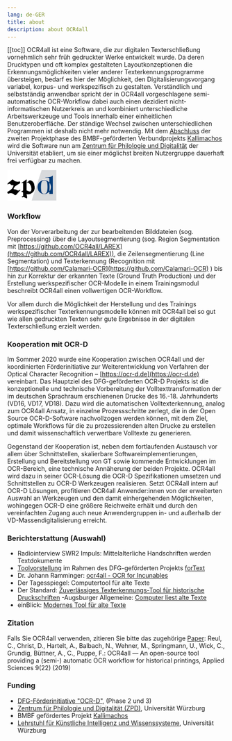 ```yaml
---
lang: de-GER
title: about
description: about OCR4all
---
```

[[toc]]
OCR4all ist eine Software, die zur digitalen Texterschließung vornehmlich sehr früh gedruckter Werke entwickelt wurde.
Da deren Drucktypen und oft komplex gestalteten Layoutkonzeptionen die Erkennungsmöglichkeiten vieler anderer
Texterkennungsprogramme übersteigen, bedarf es hier der Möglichkeit, den Digitalisierungsvorgang variabel, korpus- und
werkspezifisch zu gestalten. Verständlich und selbstständig anwendbar spricht der in OCR4all vorgeschlagene 
semi-automatische OCR-Workflow dabei auch einen dezidiert nicht-informatischen Nutzerkreis an und kombiniert
unterschiedliche Arbeitswerkzeuge und Tools innerhalb einer einheitlichen Benutzeroberfläche. 
Der ständige Wechsel zwischen unterschiedlichen Programmen ist deshalb nicht mehr notwendig.
Mit dem [Abschluss](http://kallimachos.de/kallimachos/index.php/Kallimachos_II_(Eingehende_Darstellung)#AP1:_OCR-Optimierung)
der zweiten Projektphase des BMBF-geförderten Verbundprojekts [Kallimachos](http://kallimachos.de) wird die Software nun
am [Zentrum für Philologie und Digitalität](https://www.uni-wuerzburg.de/zpd) der Universität etabliert, um sie einer
möglichst breiten Nutzergruppe dauerhaft frei verfügbar zu machen.

![ZPD-Logo](zpd.png)

### Workflow

Von der Vorverarbeitung der zur bearbeitenden Bilddateien \(sog. Preprocessing) über die Layoutsegmentierung \(sog. 
Region Segmentation mit [https://github.com/OCR4all/LAREX](https://github.com/OCR4all/LAREX)), die Zeilensegmentierung 
\(Line Segmentation) und Texterkennung \(Recognition mit [https://github.com/Calamari-OCR](https://github.com/Calamari-OCR)
) bis hin zur Korrektur der erkannten Texte (Ground Truth Production) und der Erstellung werkspezifischer OCR-Modelle in
einem Trainingsmodul beschreibt OCR4all einen vollwertigen OCR-Workflow.

Vor allem durch die Möglichkeit der Herstellung und des Trainings
	werkspezifischer Texterkennungsmodelle können mit OCR4all bei so gut
	wie allen gedruckten Texten sehr gute Ergebnisse in der digitalen
	Texterschließung erzielt werden.

### Kooperation mit OCR-D

Im Sommer 2020 wurde eine Kooperation zwischen OCR4all und der
	koordinierten Förderinitiative zur Weiterentwicklung von Verfahren der
	Optical Character Recognition – [https://ocr-d.de](https://ocr-d.de) vereinbart. 
Das Hauptziel des DFG-geförderten OCR-D Projekts ist die
	konzeptionelle und technische Vorbereitung der Volltexttransformation
	der im deutschen Sprachraum erschienenen Drucke des 16.-18.
	Jahrhunderts (VD16, VD17, VD18). Dazu wird die automatischen
	Volltexterkennung, analog zum OCR4all Ansatz, in einzelne
	Prozessschritte zerlegt, die in der Open Source OCR-D-Software
	nachvollzogen werden können, mit dem Ziel, optimale Workflows für die
	zu prozessierenden alten Drucke zu erstellen und damit wissenschaftlich
	verwertbare Volltexte zu generieren.

Gegenstand der Kooperation ist, neben dem fortlaufenden Austausch vor
	allem über Schnittstellen, skalierbare Softwareimplementierungen,
	Erstellung und Bereitstellung von GT sowie kommende Entwicklungen im
	OCR-Bereich, eine technische Annäherung der beiden Projekte. OCR4all
	wird dazu in seiner OCR-Lösung die OCR-D Spezifikationen umsetzen und
	Schnittstellen zu OCR-D Werkzeugen realisieren. Setzt OCR4all intern
	auf OCR-D Lösungen, profitieren OCR4all Anwender:innen von der
	erweiterten Auswahl an Werkzeugen und den damit einhergehenden
	Möglichkeiten, wohingegen OCR-D eine größere Reichweite erhält und
	durch den vereinfachten Zugang auch neue Anwendergruppen in- und
	außerhalb der VD-Massendigitalisierung erreicht.

### Berichterstattung (Auswahl)
- Radiointerview SWR2 Impuls: Mittelalterliche Handschriften werden
		Textdokumente
- [Toolvorstellung](https://fortext.net/tools/tools/ocr4all) 
  im Rahmen des DFG-geförderten Projekts [forText](https://fortext.net)
- Dr. Johann Ramminger: [ocr4all - OCR for Incunables](https://jramminger.github.io/ocr4all)
- Der Tagesspiegel: Computertool für alte Texte
- Der Standard: [Zuverlässiges
  Texterkennungs-Tool für historische Druckschriften](https://www.derstandard.de/story/2000101916347/zuverlaessige-texterkennungs-tool-fuer-historische-druckschriften)
-Augsburger Allgemeine: [Computer liest alte Texte](https://www.augsburger-allgemeine.de/bayern/Computer-liest-alte-Texte-id54130851.html)
- einBlick: [Modernes Tool für alte Texte](https://www.uni-wuerzburg.de/aktuelles/einblick/single/news/modernes-tool-fuer-alte-texte)
### Zitation

Falls Sie OCR4all verwenden, zitieren Sie bitte das zugehörige [Paper](https://www.mdpi.com/2076-3417/9/22/4853"):
Reul, C., Christ, D., Hartelt, A., Balbach, N., Wehner, M., Springmann, U., Wick, C., Grundig, Büttner, A., C.,
Puppe, F.: OCR4all — An open-source tool providing a (semi-) automatic OCR workflow for historical printings,
Applied Sciences 9(22) (2019)

### Funding
- [DFG-Förderinitiative "OCR-D"](https://ocr-d.de/de/), (Phase 2 und 3)
- [Zentrum für Philologie
  und Digitalität (ZPD)](https://www.uni-wuerzburg.de/zpd), Universität Würzburg
- BMBF gefördertes Projekt [Kallimachos](http://kallimachos.de)
- [Lehrstuhl für
  Künstliche Intelligenz und Wissenssysteme](https://www.informatik.uni-wuerzburg.de/is), Universität Würzburg
